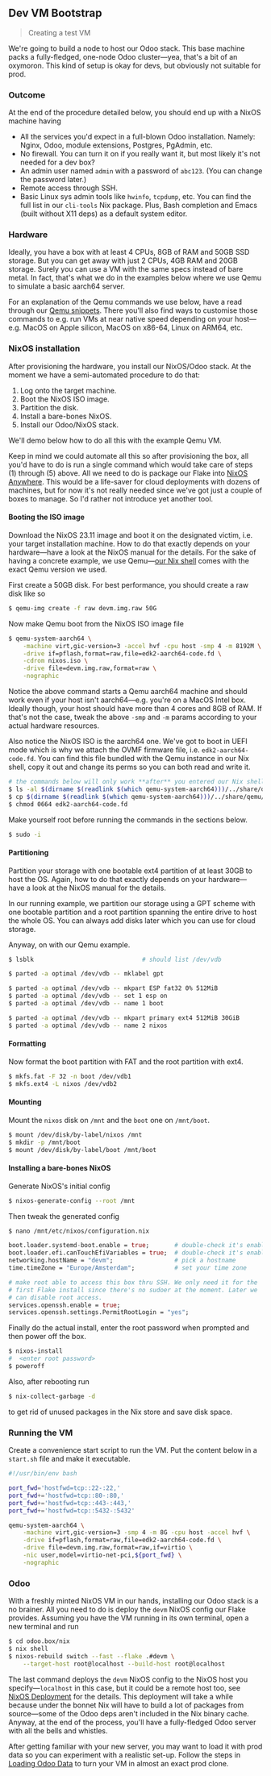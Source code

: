 Dev VM Bootstrap
----------------
> Creating a test VM

We're going to build a node to host our Odoo stack. This base machine
packs a fully-fledged, one-node Odoo cluster—yea, that's a bit of an
oxymoron. This kind of setup is okay for devs, but obviously not suitable
for prod.


### Outcome

At the end of the procedure detailed below, you should end up with
a NixOS machine having

- All the services you'd expect in a full-blown Odoo installation.
  Namely: Nginx, Odoo, module extensions, Postgres, PgAdmin, etc.
- No firewall. You can turn it on if you really want it, but most
  likely it's not needed for a dev box?
- An admin user named `admin` with a password of `abc123`. (You
  can change the password later.)
- Remote access through SSH.
- Basic Linux sys admin tools like `hwinfo`, `tcpdump`, etc. You
  can find the full list in our `cli-tools` Nix package. Plus, Bash
  completion and Emacs (built without X11 deps) as a default system
  editor.


### Hardware

Ideally, you have a box with at least 4 CPUs, 8GB of RAM and 50GB
SSD storage. But you can get away with just 2 CPUs, 4GB RAM and 20GB
storage. Surely you can use a VM with the same specs instead of bare
metal. In fact, that's what we do in the examples below where we use
Qemu to simulate a basic aarch64 server.

For an explanation of the Qemu commands we use below, have a read
through our [Qemu snippets][qemu-snippets]. There you'll also find
ways to customise those commands to e.g. run VMs at near native speed
depending on your host—e.g. MacOS on Apple silicon, MacOS on x86-64,
Linux on ARM64, etc.


### NixOS installation

After provisioning the hardware, you install our NixOS/Odoo stack.
At the moment we have a semi-automated procedure to do that:

1. Log onto the target machine.
2. Boot the NixOS ISO image.
3. Partition the disk.
4. Install a bare-bones NixOS.
5. Install our Odoo/NixOS stack.

We'll demo below how to do all this with the example Qemu VM.

Keep in mind we could automate all this so after provisioning the
box, all you'd have to do is run a single command which would take
care of steps (1) through (5) above. All we need to do is package
our Flake into [NixOS Anywhere][nixos-anywhere]. This would be a
life-saver for cloud deployments with dozens of machines, but for
now it's not really needed since we've got just a couple of boxes
to manage. So I'd rather not introduce yet another tool.


#### Booting the ISO image
Download the NixOS 23.11 image and boot it on the designated victim,
i.e. your target installation machine. How to do that exactly depends
on your hardware—have a look at the NixOS manual for the details. For
the sake of having a concrete example, we use Qemu—[our Nix shell][dev-env]
comes with the exact Qemu version we used.

First create a 50GB disk. For best performance, you should create a
raw disk like so

```bash
$ qemu-img create -f raw devm.img.raw 50G
```

Now make Qemu boot from the NixOS ISO image file

```bash
$ qemu-system-aarch64 \
    -machine virt,gic-version=3 -accel hvf -cpu host -smp 4 -m 8192M \
    -drive if=pflash,format=raw,file=edk2-aarch64-code.fd \
    -cdrom nixos.iso \
    -drive file=devm.img.raw,format=raw \
    -nographic
```

Notice the above command starts a Qemu aarch64 machine and should work
even if your host isn't aarch64—e.g. you're on a MacOS Intel box.
Ideally though, your host should have more than 4 cores and 8GB of
RAM. If that's not the case, tweak the above `-smp` and `-m` params
according to your actual hardware resources.

Also notice the NixOS ISO is the aarch64 one. We've got to boot
in UEFI mode which is why we attach the OVMF firmware file, i.e.
`edk2-aarch64-code.fd`. You can find this file bundled with the Qemu
instance in our Nix shell, copy it out and change its perms so you
can both read and write it.

```bash
# the commands below will only work **after** you entered our Nix shell
$ ls -al $(dirname $(readlink $(which qemu-system-aarch64)))/../share/qemu | grep edk
$ cp $(dirname $(readlink $(which qemu-system-aarch64)))/../share/qemu/edk2-aarch64-code.fd .
$ chmod 0664 edk2-aarch64-code.fd
```

Make yourself root before running the commands in the sections below.

```bash
$ sudo -i
```

#### Partitioning
Partition your storage with one bootable ext4 partition of at least
30GB to host the OS. Again, how to do that exactly depends on your
hardware—have a look at the NixOS manual for the details.

In our running example, we partition our storage using a GPT scheme
with one bootable partition and a root partition spanning the entire
drive to host the whole OS. You can always add disks later which you
can use for cloud storage.

Anyway, on with our Qemu example.

```bash
$ lsblk                              # should list /dev/vdb

$ parted -a optimal /dev/vdb -- mklabel gpt

$ parted -a optimal /dev/vdb -- mkpart ESP fat32 0% 512MiB
$ parted -a optimal /dev/vdb -- set 1 esp on
$ parted -a optimal /dev/vdb -- name 1 boot

$ parted -a optimal /dev/vdb -- mkpart primary ext4 512MiB 30GiB
$ parted -a optimal /dev/vdb -- name 2 nixos
```

#### Formatting

Now format the boot partition with FAT and the root partition with
ext4.

```bash
$ mkfs.fat -F 32 -n boot /dev/vdb1
$ mkfs.ext4 -L nixos /dev/vdb2
```

#### Mounting
Mount the `nixos` disk on `/mnt` and the `boot` one on `/mnt/boot`.

```bash
$ mount /dev/disk/by-label/nixos /mnt
$ mkdir -p /mnt/boot
$ mount /dev/disk/by-label/boot /mnt/boot
```

#### Installing a bare-bones NixOS
Generate NixOS's initial config

```bash
$ nixos-generate-config --root /mnt
```

Then tweak the generated config

```bash
$ nano /mnt/etc/nixos/configuration.nix
```

```nix
boot.loader.systemd-boot.enable = true;       # double-check it's enabled
boot.loader.efi.canTouchEfiVariables = true;  # double-check it's enabled
networking.hostName = "devm";                 # pick a hostname
time.timeZone = "Europe/Amsterdam";           # set your time zone

# make root able to access this box thru SSH. We only need it for the
# first Flake install since there's no sudoer at the moment. Later we
# can disable root access.
services.openssh.enable = true;
services.openssh.settings.PermitRootLogin = "yes";
```

Finally do the actual install, enter the root password when prompted
and then power off the box.

```bash
$ nixos-install
#  <enter root password>
$ poweroff
```

Also, after rebooting run

```bash
$ nix-collect-garbage -d
```

to get rid of unused packages in the Nix store and save disk space.



### Running the VM

Create a convenience start script to run the VM. Put the content
below in a `start.sh` file and make it executable.

```bash
#!/usr/bin/env bash

port_fwd='hostfwd=tcp::22-:22,'
port_fwd+='hostfwd=tcp::80-:80,'
port_fwd+='hostfwd=tcp::443-:443,'
port_fwd+='hostfwd=tcp::5432-:5432'

qemu-system-aarch64 \
    -machine virt,gic-version=3 -smp 4 -m 8G -cpu host -accel hvf \
    -drive if=pflash,format=raw,file=edk2-aarch64-code.fd \
    -drive file=devm.img.raw,format=raw,if=virtio \
    -nic user,model=virtio-net-pci,${port_fwd} \
    -nographic
```


### Odoo

With a freshly minted NixOS VM in our hands, installing our Odoo
stack is a no brainer. All you need to do is deploy the `devm` NixOS
config our Flake provides. Assuming you have the VM running in its
own terminal, open a new terminal and run

```bash
$ cd odoo.box/nix
$ nix shell
$ nixos-rebuild switch --fast --flake .#devm \
    --target-host root@localhost --build-host root@localhost
```

The last command deploys the `devm` NixOS config to the NixOS host
you specify—`localhost` in this case, but it could be a remote host
too, see [NixOS Deployment][deploy] for the details. This deployment
will take a while because under the bonnet Nix will have to build a
lot of packages from source—some of the Odoo deps aren't included in
the Nix binary cache. Anyway, at the end of the process, you'll have
a fully-fledged Odoo server with all the bells and whistles.

After getting familiar with your new server, you may want to load it
with prod data so you can experiment with a realistic set-up. Follow
the steps in [Loading Odoo Data][odoo] to turn your VM in almost an
exact prod clone.




[deploy]: ../os-deployment.md
[dev-env]: ../dev-env.md
[nixos-anywhere]: https://github.com/numtide/nixos-anywhere
[odoo]: ./odoo-data.md
[qemu-snippets]: ../qemu.md
